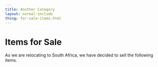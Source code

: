 ```yaml
---
title: Another Category
layout: normal-include
thing: for-sale-items.html
---
```

# Items for Sale

As we are relocating to South Africa, we have decided to sell the following items.
